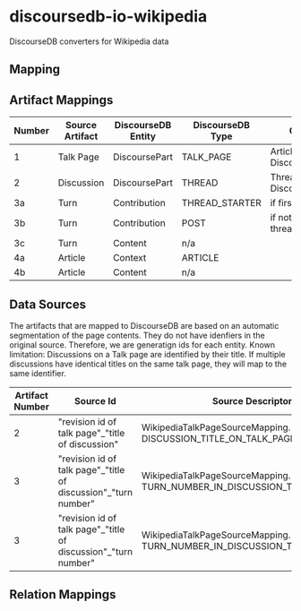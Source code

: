 # discoursedb-io-wikipedia
DiscourseDB converters for Wikipedia data

## Mapping

## Artifact Mappings
| Number | Source Artifact  | DiscourseDB Entity | DiscourseDB Type |Comments |
| ------------- | ------------- | ------------- | ------------- | ------------- |
| 1  | Talk Page |  DiscoursePart | TALK_PAGE | Article title -> DiscoursePart.name | 
| 2  | Discussion | DiscoursePart | THREAD | Thread title -> DiscoursePart.name  | 
| 3a  | Turn | Contribution | THREAD_STARTER | if first turn in thread  |
| 3b  | Turn | Contribution | POST | if not first turn in thread  |
| 3c  | Turn | Content | n/a |   |
| 4a  | Article | Context | ARTICLE | 
| 4b  | Article | Content | n/a | 

## Data Sources
 The artifacts that are mapped to DiscourseDB are based on an automatic segmentation of the page contents. They do not have idenfiers in the original source. Therefore, we are generatign ids for each entity.
 Known limitation: Discussions on a Talk page are identified by their title. If multiple discussions have identical titles on the same talk page, they will map to the same identifier.

| Artifact Number | Source Id | Source Descriptor Enum | Source Descriptor | 
| ------------- | ------------- | ------------- | ------------- |
| 2  |  "revision id of talk page"\_"title of discussion" |WikipediaTalkPageSourceMapping. DISCUSSION_TITLE_ON_TALK_PAGE_TO_DISCOURSEPART | "discoursePart#talkPageRevision\_discussionTitle" | 
| 3  |  "revision id of talk page"\_"title of discussion"\_"turn number"  |WikipediaTalkPageSourceMapping. TURN_NUMBER_IN_DISCUSSION_TO_CONTRIBUTION| "contribution#talkPageRevision\_discussionTitle\_turnNumber" |  
| 3  |  "revision id of talk page"\_"title of discussion"\_"turn number"  |WikipediaTalkPageSourceMapping. TURN_NUMBER_IN_DISCUSSION_TO_CONTENT| "contribution#talkPageRevision\_discussionTitle\_turnNumber" |  

## Relation Mappings